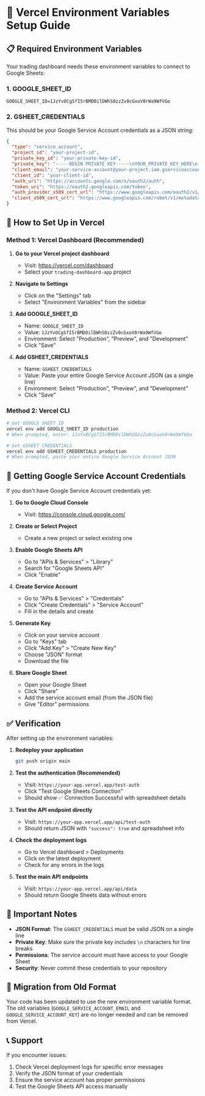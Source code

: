 # 🚀 Vercel Environment Variables Setup Guide

## 📋 Required Environment Variables

Your trading dashboard needs these environment variables to connect to Google Sheets:

### 1. GOOGLE_SHEET_ID
```
GOOGLE_SHEET_ID=1JzYvOCgSfI5rBMD0ilDWhS0zzZv0cGxoV0rWa9WfVGo
```

### 2. GSHEET_CREDENTIALS
This should be your Google Service Account credentials as a JSON string:
```json
{
  "type": "service_account",
  "project_id": "your-project-id",
  "private_key_id": "your-private-key-id",
  "private_key": "-----BEGIN PRIVATE KEY-----\nYOUR_PRIVATE_KEY_HERE\n-----END PRIVATE KEY-----\n",
  "client_email": "your-service-account@your-project.iam.gserviceaccount.com",
  "client_id": "your-client-id",
  "auth_uri": "https://accounts.google.com/o/oauth2/auth",
  "token_uri": "https://oauth2.googleapis.com/token",
  "auth_provider_x509_cert_url": "https://www.googleapis.com/oauth2/v1/certs",
  "client_x509_cert_url": "https://www.googleapis.com/robot/v1/metadata/x509/your-service-account%40your-project.iam.gserviceaccount.com"
}
```

## 🔧 How to Set Up in Vercel

### Method 1: Vercel Dashboard (Recommended)

1. **Go to your Vercel project dashboard**
   - Visit: https://vercel.com/dashboard
   - Select your `trading-dashboard-app` project

2. **Navigate to Settings**
   - Click on the "Settings" tab
   - Select "Environment Variables" from the sidebar

3. **Add GOOGLE_SHEET_ID**
   - Name: `GOOGLE_SHEET_ID`
   - Value: `1JzYvOCgSfI5rBMD0ilDWhS0zzZv0cGxoV0rWa9WfVGo`
   - Environment: Select "Production", "Preview", and "Development"
   - Click "Save"

4. **Add GSHEET_CREDENTIALS**
   - Name: `GSHEET_CREDENTIALS`
   - Value: Paste your entire Google Service Account JSON (as a single line)
   - Environment: Select "Production", "Preview", and "Development"
   - Click "Save"

### Method 2: Vercel CLI

```bash
# Set GOOGLE_SHEET_ID
vercel env add GOOGLE_SHEET_ID production
# When prompted, enter: 1JzYvOCgSfI5rBMD0ilDWhS0zzZv0cGxoV0rWa9WfVGo

# Set GSHEET_CREDENTIALS
vercel env add GSHEET_CREDENTIALS production
# When prompted, paste your entire Google Service Account JSON
```

## 🔑 Getting Google Service Account Credentials

If you don't have Google Service Account credentials yet:

1. **Go to Google Cloud Console**
   - Visit: https://console.cloud.google.com/

2. **Create or Select Project**
   - Create a new project or select existing one

3. **Enable Google Sheets API**
   - Go to "APIs & Services" > "Library"
   - Search for "Google Sheets API"
   - Click "Enable"

4. **Create Service Account**
   - Go to "APIs & Services" > "Credentials"
   - Click "Create Credentials" > "Service Account"
   - Fill in the details and create

5. **Generate Key**
   - Click on your service account
   - Go to "Keys" tab
   - Click "Add Key" > "Create New Key"
   - Choose "JSON" format
   - Download the file

6. **Share Google Sheet**
   - Open your Google Sheet
   - Click "Share"
   - Add the service account email (from the JSON file)
   - Give "Editor" permissions

## ✅ Verification

After setting up the environment variables:

1. **Redeploy your application**
   ```bash
   git push origin main
   ```

2. **Test the authentication (Recommended)**
   - Visit: `https://your-app.vercel.app/test-auth`
   - Click "Test Google Sheets Connection"
   - Should show ✅ Connection Successful with spreadsheet details

3. **Test the API endpoint directly**
   - Visit: `https://your-app.vercel.app/api/test-auth`
   - Should return JSON with `"success": true` and spreadsheet info

4. **Check the deployment logs**
   - Go to Vercel dashboard > Deployments
   - Click on the latest deployment
   - Check for any errors in the logs

5. **Test the main API endpoints**
   - Visit: `https://your-app.vercel.app/api/data`
   - Should return Google Sheets data without errors

## 🚨 Important Notes

- **JSON Format**: The `GSHEET_CREDENTIALS` must be valid JSON on a single line
- **Private Key**: Make sure the private key includes `\n` characters for line breaks
- **Permissions**: The service account must have access to your Google Sheet
- **Security**: Never commit these credentials to your repository

## 🔄 Migration from Old Format

Your code has been updated to use the new environment variable format. The old variables (`GOOGLE_SERVICE_ACCOUNT_EMAIL` and `GOOGLE_SERVICE_ACCOUNT_KEY`) are no longer needed and can be removed from Vercel.

## 📞 Support

If you encounter issues:
1. Check Vercel deployment logs for specific error messages
2. Verify the JSON format of your credentials
3. Ensure the service account has proper permissions
4. Test the Google Sheets API access manually